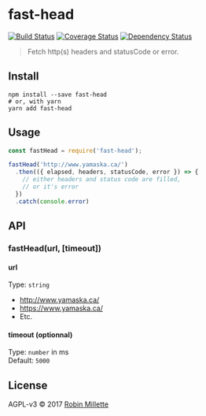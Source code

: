 # fast-head
[![Build Status](https://travis-ci.org/millette/fast-head.svg?branch=master)](https://travis-ci.org/millette/fast-head)
[![Coverage Status](https://coveralls.io/repos/github/millette/fast-head/badge.svg?branch=master)](https://coveralls.io/github/millette/fast-head?branch=master)
[![Dependency Status](https://gemnasium.com/badges/github.com/millette/fast-head.svg)](https://gemnasium.com/github.com/millette/fast-head)
> Fetch http(s) headers and statusCode or error.

## Install
```
npm install --save fast-head
# or, with yarn
yarn add fast-head
```

## Usage
```js
const fastHead = require('fast-head');

fastHead('http://www.yamaska.ca/')
  .then(({ elapsed, headers, statusCode, error }) => {
    // either headers and status code are filled,
    // or it's error
  })
  .catch(console.error)
```

## API
### fastHead(url, [timeout])
#### url
Type: `string`

* http://www.yamaska.ca/
* https://www.yamaska.ca/
* Etc.

#### timeout (optionnal)
Type: `number` in ms<br>
Default: `5000`

## License
AGPL-v3 © 2017 [Robin Millette](http://robin.millette.info)
